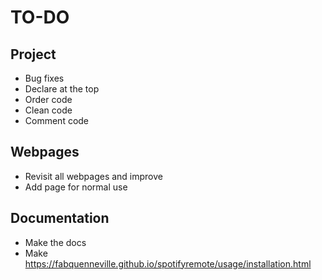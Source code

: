 TO-DO
=====

Project
-------
* Bug fixes
* Declare at the top
* Order code
* Clean code
* Comment code

Webpages
-------

* Revisit all webpages and improve
* Add page for normal use

Documentation
-------

* Make the docs
* Make https://fabquenneville.github.io/spotifyremote/usage/installation.html
